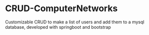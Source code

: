 # CRUD-ComputerNetworks
Customizable CRUD to make a list of users and add them to a mysql database, developed with springboot and bootstrap
